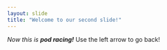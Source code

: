 ```yaml
---
layout: slide
title: "Welcome to our second slide!"
---
```

*Now this is **pod racing!***
Use the left arrow to go back!

